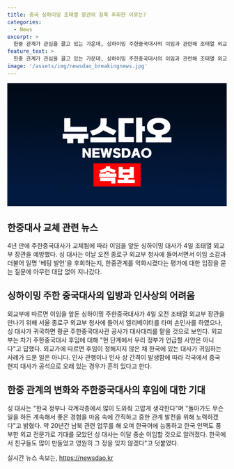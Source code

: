 ```yaml
---
title: 중국 싱하이밍 조태열 장관의 침묵 후회한 이유는?
categories:
  - News
excerpt: >
  한중 관계가 관심을 끌고 있는 가운데, 싱하이밍 주한중국대사의 이임과 관련해 조태열 외교부 장관과의 만남이 주목을 받고 있다. 이번 만남에서 대사는 특별한 입장을 밝히지 않았으나, 한국에서의 활동에 대해 감사의 뜻을 표현했다. 또한, 후임 대사에 대한 관심과 외교부의 입장도 논의되었다. 이에 따라 싱하이밍 주한중국대사의 향후 행보에 대한 기대와 주한중국대사관의 상황이 주목을 받고 있다.
feature_text: >
  한중 관계가 관심을 끌고 있는 가운데, 싱하이밍 주한중국대사의 이임과 관련해 조태열 외교부 장관과의 만남이 주목을 받고 있다. 이번 만남에서 대사는 특별한 입장을 밝히지 않았으나, 한국에서의 활동에 대해 감사의 뜻을 표현했다. 또한, 후임 대사에 대한 관심과 외교부의 입장도 논의되었다. 이에 따라 싱하이밍 주한중국대사의 향후 행보에 대한 기대와 주한중국대사관의 상황이 주목을 받고 있다.
image: '/assets/img/newsdao_breakingnews.jpg'
---
```


<p><img src="/assets/img/newsdao_breakingnews.jpg" alt="koreaapp 속보" /></p>

<h2 data-ke-size="size26">한중대사 교체 관련 뉴스</h2>

<p data-ke-size="size16">4년 만에 주한중국대사가 교체됨에 따라 이임을 앞둔 싱하이밍 대사가 4일 조태열 외교부 장관을 예방했다. 싱 대사는 이날 오전 종로구 외교부 청사에 들어서면서 이임 소감과 더불어 일명 '베팅 발언'을 후회하는지, 한중관계를 악화시켰다는 평가에 대한 입장을 묻는 질문에 아무런 대답 없이 지나갔다.</p>

<h2 data-ke-size="size26">싱하이밍 주한 중국대사의 입방과 인사상의 어려움</h2>

<p data-ke-size="size16">외교부에 따르면 이임을 앞둔 싱하이밍 주한중국대사가 4일 오전 조태열 외교부 장관을 만나기 위해 서울 종로구 외교부 청사에 들어서 엘리베이터를 타며 손인사를 하였으나, 싱 대사가 귀국하면 팡쿤 주한중국대사관 공사가 대사대리를 맡을 것으로 보인다. 외교부는 차기 주한중국대사 후임에 대해 "현 단계에서 우리 정부가 언급할 사안은 아니다"고 답했다. 외교가에 따르면 후임이 정해지지 않은 채 한국에 있는 대사가 귀임하는 사례가 드문 일은 아니다. 인사 관행이나 인사 상 간격이 발생함에 따라 각국에서 중국 현지 대사가 공석으로 오래 있는 경우가 흔히 있다고 한다.</p>

<h2 data-ke-size="size26">한중 관계의 변화와 주한중국대사의 후임에 대한 기대</h2>

<p data-ke-size="size16">싱 대사는 "한국 정부나 각계각층에서 많이 도와줘 고맙게 생각한다"며 "돌아가도 무슨 일을 하든 계속해서 좋은 경험을 마음 속에 간직하고 중한 관계 발전을 위해 노력하겠다"고 밝혔다. 약 20년간 남북 관련 업무를 해 오며 한국어에 능통하고 한국 인맥도 풍부한 외교 전문가로 기대를 모았던 싱 대사는 이달 중순 이임할 것으로 알려졌다. 한국에서 친구들도 많이 만들었고 영원히 그 정을 잊지 않겠다"고 덧붙였다.</p>
실시간 뉴스 속보는, <a href="https://newsdao.kr" rel="dofollow">https://newsdao.kr</a>



